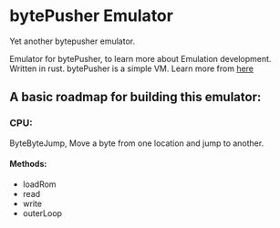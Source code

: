 # bytePusher Emulator
Yet another bytepusher emulator.

Emulator for bytePusher, to learn more about Emulation development. Written in rust.
bytePusher is a simple VM. Learn more from [here](https://esolangs.org/wiki/BytePusher)

## A basic roadmap for building this emulator:
### CPU: 
ByteByteJump, Move a byte from one location and jump to another.
#### Methods:
* loadRom
* read
* write
* outerLoop
